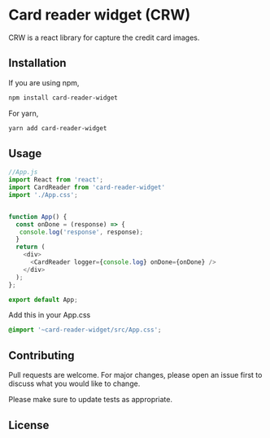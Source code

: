 # Card reader widget (CRW)

CRW is a react library for capture the credit card images. 

## Installation

If you are using npm,

```bash
npm install card-reader-widget
```

For yarn,

```bash
yarn add card-reader-widget
```

## Usage

```javascript
//App.js
import React from 'react';
import CardReader from 'card-reader-widget'
import './App.css';


function App() {
  const onDone = (response) => {
   console.log('response', response);
  }
  return (
    <div>
      <CardReader logger={console.log} onDone={onDone} />
    </div>
  );
};

export default App;
```
Add this in your App.css
```css
@import '~card-reader-widget/src/App.css';
```


## Contributing

Pull requests are welcome. For major changes, please open an issue first
to discuss what you would like to change.

Please make sure to update tests as appropriate.

## License
